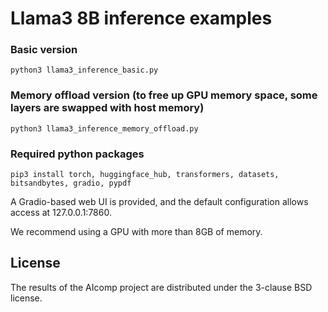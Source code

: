 # Llama3 8B inference examples

### Basic version

    python3 llama3_inference_basic.py

### Memory offload version (to free up GPU memory space, some layers are swapped with host memory)

    python3 llama3_inference_memory_offload.py

### Required python packages

    pip3 install torch, huggingface_hub, transformers, datasets, bitsandbytes, gradio, pypdf

A Gradio-based web UI is provided, and the default configuration allows access at 127.0.0.1:7860.

We recommend using a GPU with more than 8GB of memory.

## License

The results of the AIcomp project are distributed under the 3-clause BSD license.
